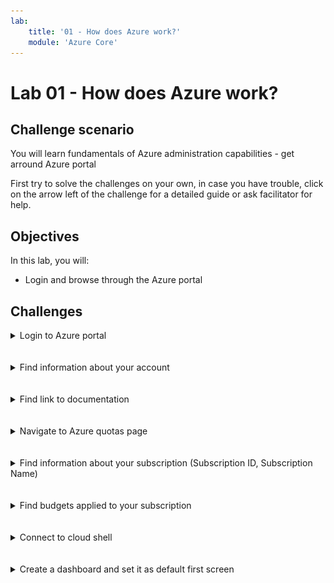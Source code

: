```yaml
---
lab:
    title: '01 - How does Azure work?'
    module: 'Azure Core'
---
```


# Lab 01 - How does Azure work?

## Challenge scenario

You will learn fundamentals of Azure administration capabilities - get arround Azure portal

First try to solve the challenges on your own, in case you have trouble, click on the arrow left of the challenge for a detailed guide or ask facilitator for help.

## Objectives

In this lab, you will:

+ Login and browse through the Azure portal



## Challenges

<details>
  <summary markdown="span">Login to Azure portal</summary>


1. Navigate to portal.azure.com
1. Login using provided credentials

</details>
<br/><br/>

<details>
  <summary markdown="span">Find information about your account</summary>


1. Click on the name on the top right of the portal
1. Click on View Account
1. Navigate to https://myaccount.microsoft.com/


</details>
<br/><br/>

<details>
  <summary markdown="span">Find link to documentation</summary>

1. Click on question mark on the top right or
   ![image](../Images/01_01.png)
1. Click on link on the bottom left of the front page
   ![image](../Images/01_02.png)

</details>
<br/><br/>

<details>
  <summary markdown="span">Navigate to Azure quotas page</summary>

1. use seach bar in the documentation to search for term "view Quota"
1. https://learn.microsoft.com/en-us/azure/quotas/view-quotas


</details>
<br/><br/>

<details>
  <summary markdown="span">Find information about your subscription (Subscription ID, Subscription Name) </summary>

1. Switch back to Azure portal tab
1. In the Azure portal, search for and select **Subscriptions**
   ![image](../Images/01_03.png)
1. Click on your subscription


</details>
<br/><br/>

<details>
  <summary markdown="span">Find budgets applied to your subscription </summary>

1. In the Azure portal, search for and select **Subscriptions**
1. Click on your subscription
1. In the left menu, click on Budgets
   ![image](../Images/01_04.png)

</details>
<br/><br/>

<details>
  <summary markdown="span">Connect to cloud shell</summary>

1. In the Azure portal, click on the Cloud shell on the top right
   ![image](../Images/01_05.png)
   ![image](../Images/01_06.png)
1. type "Date" to show system time
   ![image](../Images/01_07.png)



</details>
<br/><br/>

<details>
  <summary markdown="span">Create a dashboard and set it as default first screen</summary>

1. In the home page, scroll down to Navigate shortcuts
   ![image](../Images/01_08.png)
1. Click create and select Azure Inventory
   ![image](../Images/01_09.png)
1. Name it "My first Dashboard"
1. Go to Setting and "Appearance + Startup" and scroll down to Startup Page
   ![image](../Images/01_10.png)


</details>